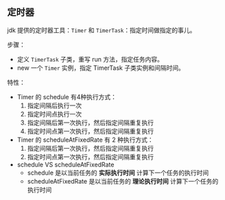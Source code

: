 

## 定时器

jdk 提供的定时器工具：`Timer` 和 `TimerTask`：指定时间做指定的事儿。

步骤：
- 定义 `TimerTask` 子类，重写 run 方法，指定任务内容。
- new 一个 `Timer` 实例，指定 TimerTask 子类实例和间隔时间。

特性：
- Timer 的 schedule 有4种执行方式：
    1. 指定间隔后执行一次
    2. 指定时间点执行一次
    3. 指定间隔后第一次执行，然后指定间隔重复执行
    4. 指定时间点第一次执行，然后指定间隔重复执行
- Timer 的 scheduleAtFixedRate 有 2 种执行方式：
    1. 指定间隔后第一次执行，然后指定间隔重复执行
    2. 指定时间点第一次执行，然后指定间隔重复执行
- schedule VS scheduleAtFixedRate
    - schedule 是以当前任务的 **实际执行时间** 计算下一个任务的执行时间
    - scheduleAtFixedRate 是以当前任务的 **理论执行时间** 计算下一个任务的执行时间

